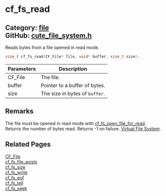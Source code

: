 [](../header.md ':include')

# cf_fs_read

Category: [file](/api_reference?id=file)  
GitHub: [cute_file_system.h](https://github.com/RandyGaul/cute_framework/blob/master/include/cute_file_system.h)  
---

Reads bytes from a file opened in read mode.

```cpp
size_t cf_fs_read(CF_File* file, void* buffer, size_t size);
```

Parameters | Description
--- | ---
CF_File | The file.
buffer | Pointer to a buffer of bytes.
size | The size in bytes of `buffer`.

## Remarks

The file must be opened in read mode with [cf_fs_open_file_for_read](/file/cf_fs_open_file_for_read.md). Returns the number of bytes read. Returns -1 on
failure. [Virtual File System](https://randygaul.github.io/cute_framework/#/topics/virtual_file_system).

## Related Pages

[CF_File](/file/cf_file.md)  
[cf_fs_file_exists](/file/cf_fs_file_exists.md)  
[cf_fs_size](/file/cf_fs_size.md)  
[cf_fs_write](/file/cf_fs_write.md)  
[cf_fs_eof](/file/cf_fs_eof.md)  
[cf_fs_tell](/file/cf_fs_tell.md)  
[cf_fs_seek](/file/cf_fs_seek.md)  

